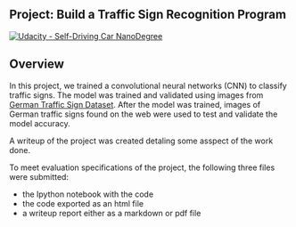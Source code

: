 ## Project: Build a Traffic Sign Recognition Program
[![Udacity - Self-Driving Car NanoDegree](https://s3.amazonaws.com/udacity-sdc/github/shield-carnd.svg)](http://www.udacity.com/drive)

Overview
---
In this project, we trained a convolutional neural networks (CNN) to classify traffic signs. The model was trained and validated using images from [German Traffic Sign Dataset](http://benchmark.ini.rub.de/?section=gtsrb&subsection=dataset). After the model was trained, images of German traffic signs found on the web were used to test and validate the model accuracy.

A writeup of the project was created detaling some asspect of the work done. 

To meet evaluation specifications of the project, the following three files were submitted: 
* the Ipython notebook with the code
* the code exported as an html file
* a writeup report either as a markdown or pdf file 

